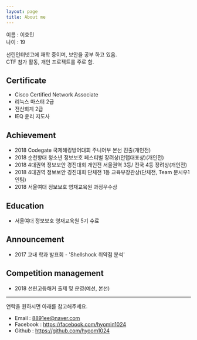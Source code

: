 ```yaml
---
layout: page
title: About me 
---  
```


이름 : 이효민  
나이 : 19  

선린인터넷고에 재학 중이며, 보안을 공부 하고 있음.  
CTF 참가 활동, 개인 프로젝트를 주로 함.  

## Certificate

+ Cisco Certified Network Associate 
+ 리눅스 마스터 2급
+ 전산회계 2급
+ IEQ 윤리 지도사 

## Achievement

+ 2018 Codegate 국제해킹방어대회 주니어부 본선 진출(개인전)
+ 2018 순천향대 청소년 정보보호 페스티벌 장려상(안랩대표상)(개인전)
+ 2018 4대권역 정보보안 경진대회 개인전 서울권역 3등/ 전국 4등 장려상(개인전)
+ 2018 4대권역 정보보안 경진대회 단체전 1등 교육부장관상(단체전, Team 문시우1인팀)
+ 2018 서울여대 정보보호 영재교육원 과정우수상

## Education

+ 서울여대 정보보호 영재교육원 5기 수료

## Announcement

+ 2017 교내 학과 발표회 - 'Shellshock 취약점 분석'

## Competition management

+ 2018 선린고등해커 출제 및 운영(예선, 본선)


---
연락을 원하시면 아래를 참고해주세요.


+ Email : <8891ee@naver.com>  
+ Facebook : <https://facebook.com/hyomin1024>    
+ Github : <https://github.com/hyoom1024>    

